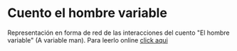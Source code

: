 # Cuento el hombre variable 

Representación en forma de red de las interacciones del cuento "El hombre variable" (A variable man).
Para leerlo online [click aqui](http://www.e-limbo.org/clases/creapdf.php/libro/7)
